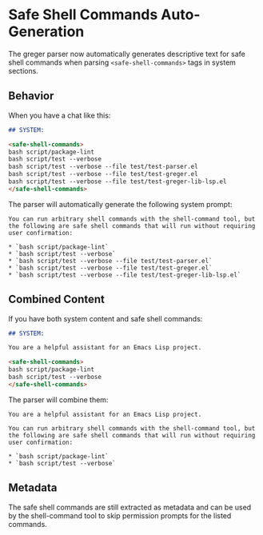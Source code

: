 # Safe Shell Commands Auto-Generation

The greger parser now automatically generates descriptive text for safe shell commands when parsing `<safe-shell-commands>` tags in system sections.

## Behavior

When you have a chat like this:

```markdown
## SYSTEM:

<safe-shell-commands>
bash script/package-lint
bash script/test --verbose
bash script/test --verbose --file test/test-parser.el
bash script/test --verbose --file test/test-greger.el
bash script/test --verbose --file test/test-greger-lib-lsp.el
</safe-shell-commands>
```

The parser will automatically generate the following system prompt:

```
You can run arbitrary shell commands with the shell-command tool, but the following are safe shell commands that will run without requiring user confirmation:

* `bash script/package-lint`
* `bash script/test --verbose`
* `bash script/test --verbose --file test/test-parser.el`
* `bash script/test --verbose --file test/test-greger.el`
* `bash script/test --verbose --file test/test-greger-lib-lsp.el`
```

## Combined Content

If you have both system content and safe shell commands:

```markdown
## SYSTEM:

You are a helpful assistant for an Emacs Lisp project.

<safe-shell-commands>
bash script/package-lint
bash script/test --verbose
</safe-shell-commands>
```

The parser will combine them:

```
You are a helpful assistant for an Emacs Lisp project.

You can run arbitrary shell commands with the shell-command tool, but the following are safe shell commands that will run without requiring user confirmation:

* `bash script/package-lint`
* `bash script/test --verbose`
```

## Metadata

The safe shell commands are still extracted as metadata and can be used by the shell-command tool to skip permission prompts for the listed commands.
